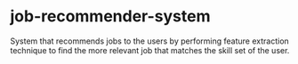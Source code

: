 # job-recommender-system
System that recommends jobs to the users by performing feature extraction technique to find the more relevant job that matches the skill set of the user.
